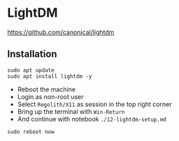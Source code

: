 # LightDM

https://github.com/canonical/lightdm

## Installation

```shell:terminal
sudo apt update
sudo apt install lightdm -y
```

- Reboot the machine
- Login as non-root user
- Select `Regolith/X11` as session in the top right corner
- Bring up the terminal with `Win-Return`
- And continue with notebook `./12-lightdm-setup.md`

```shell:terminal
sudo reboot now
```
